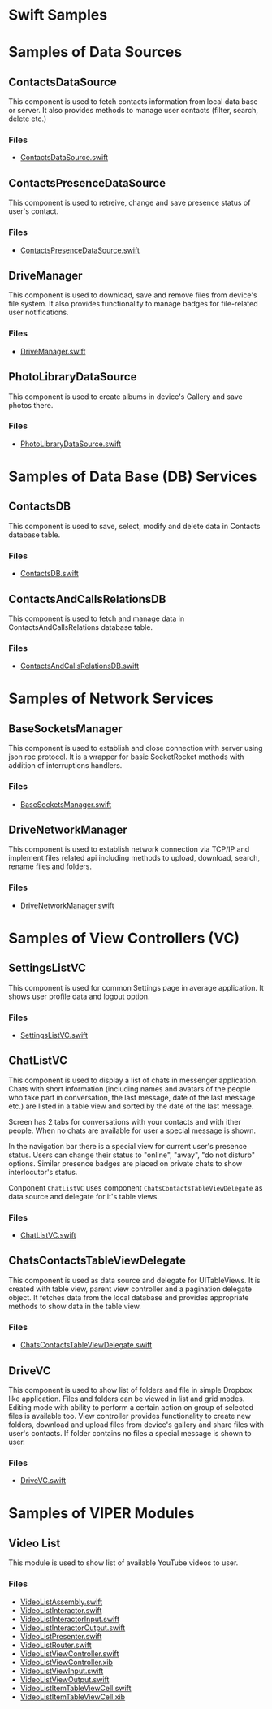 # Swift Samples

# Samples of Data Sources

## ContactsDataSource

This component is used to fetch contacts information from local data base or server.  It also provides methods to manage user contacts (filter, search, delete etc.)

### Files

* [ContactsDataSource.swift](DataSource/ContactsDataSource.swift)

## ContactsPresenceDataSource

This component is used to retreive, change and save presence status of user's contact.  

### Files

* [ContactsPresenceDataSource.swift](DataSource/ContactsPresenceDataSource.swift)

## DriveManager

This component is used to download, save and remove files from device's file system. It also provides functionality to manage badges for file-related user notifications.  

### Files

* [DriveManager.swift](DataSource/DriveManager.swift)

## PhotoLibraryDataSource

This component is used to create albums in device's Gallery and save photos there.  

### Files

* [PhotoLibraryDataSource.swift](DataSource/PhotoLibraryDataSource.swift)

# Samples of Data Base (DB) Services

## ContactsDB

This component is used to save, select, modify and delete data in Contacts database table.  

### Files

* [ContactsDB.swift](DB/ContactsDB.swift)

## ContactsAndCallsRelationsDB

This component is used to fetch and manage data in ContactsAndCallsRelations database table.  

### Files

* [ContactsAndCallsRelationsDB.swift](DB/ContactsAndCallsRelationsDB.swift)

# Samples of Network Services

## BaseSocketsManager

This component is used to establish and close connection with server using json rpc protocol. It is a wrapper for basic  SocketRocket methods with addition of interruptions handlers.

### Files

* [BaseSocketsManager.swift](Network/BaseSocketsManager.swift)

## DriveNetworkManager

This component is used to establish network connection via TCP/IP and implement files related api including methods to upload, download, search, rename files and folders.  

### Files

* [DriveNetworkManager.swift](Network/DriveNetworkManager.swift)

# Samples of View Controllers (VC)

## SettingsListVC

This component is used for common Settings page in average application. It shows user profile data and logout option.  

### Files

* [SettingsListVC.swift](VC/SettingsListVC.swift)

## ChatListVC

This component is used to display a list of chats in messenger application. Chats with short information (including names and avatars of the people who take part in conversation, the last message, date of the last message etc.) are listed in a table view and sorted by the date of the last message.

Screen has 2 tabs for conversations with your contacts and with ither people.
When no chats are available for user a special message is shown.

In the navigation bar there is a special view for current user's presence status. Users can change their status to "online", "away", "do not disturb" options. Similar presence badges are placed on private chats to show interlocutor's status.

Conponent `ChatListVC` uses component `ChatsContactsTableViewDelegate` as data source and delegate for it's table views.

### Files

* [ChatListVC.swift](VC/ChatListVC.swift)

## ChatsContactsTableViewDelegate

This component is used as data source and delegate for UITableViews. It is created with table view, parent view controller and a pagination delegate object. It fetches data from the local database and provides appropriate methods to show data in the table view.

### Files

* [ChatsContactsTableViewDelegate.swift](VC/ChatsContactsTableViewDelegate.swift)

## DriveVC

This component is used to show list of folders and file in simple Dropbox like application. Files and folders can be viewed in list and grid modes. Editing mode with ability to perform a certain action on group of selected files is available too. View controller provides functionality to create new folders, download and upload files from device's gallery and share files with user's contacts. If folder contains no files a special message is shown to user.

### Files

* [DriveVC.swift](VC/DriveVC.swift)


# Samples of VIPER Modules

## Video List

This module is used to show list of  available YouTube videos to user. 

### Files

* [VideoListAssembly.swift](ViperModuleSamples/VideoList/Assembly/VideoListAssembly.swift)
* [VideoListInteractor.swift](ViperModuleSamples/VideoList/Interactor/VideoListInteractor.swift)
* [VideoListInteractorInput.swift](ViperModuleSamples/VideoList/Interactor/VideoListInteractorInput.swift)
* [VideoListInteractorOutput.swift](ViperModuleSamples/VideoList/Interactor/VideoListInteractorOutput.swift)
* [VideoListPresenter.swift](ViperModuleSamples/VideoList/Presenter/VideoListPresenter.swift)
* [VideoListRouter.swift](ViperModuleSamples/VideoList/Router/VideoListRouter.swift)
* [VideoListViewController.swift](ViperModuleSamples/VideoList/View/VideoListViewController.swift)
* [VideoListViewController.xib](ViperModuleSamples/VideoList/View/VideoListViewController.xib)
* [VideoListViewInput.swift](ViperModuleSamples/VideoList/View/VideoListViewInput.swift)
* [VideoListViewOutput.swift](ViperModuleSamples/VideoList/View/VideoListViewOutput.swift)
* [VideoListItemTableViewCell.swift](ViperModuleSamples/VideoList/View/Cells/VideoListItemTableViewCell.swift)
* [VideoListItemTableViewCell.xib](ViperModuleSamples/VideoList/View/Cells/VideoListItemTableViewCell.xib)